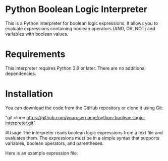# Python Boolean Logic Interpreter
This is a Python interpreter for boolean logic expressions. It allows you to evaluate expressions containing boolean operators (AND, OR, NOT) and variables with boolean values.

# Requirements
This interpreter requires Python 3.6 or later. There are no additional dependencies.

# Installation
You can download the code from the GitHub repository or clone it using Git:

 "git clone https://github.com/yourusername/python-boolean-logic-interpreter.git"
 
#Usage
The interpreter reads boolean logic expressions from a text file and evaluates them. The expressions must be in a simple syntax that supports variables, boolean operators, and parentheses.

Here is an example expression file:



 
 


